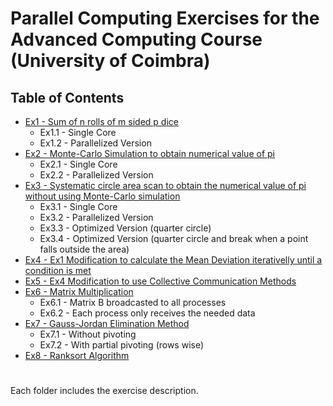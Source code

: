 # Parallel Computing Exercises for the Advanced Computing Course (University of  Coimbra)

## Table of Contents
- [Ex1 - Sum of n rolls of m sided p dice](https://github.com/davidmcarreira/parallel-computing/tree/main/Ex1)
    - Ex1.1 - Single Core
    - Ex1.2 - Parallelized Version
- [Ex2 - Monte-Carlo Simulation to obtain numerical value of pi](https://github.com/davidmcarreira/parallel-computing/tree/main/Ex2)
    - Ex2.1 - Single Core
    - Ex2.2 - Parallelized Version
- [Ex3 - Systematic circle area scan to obtain the numerical value of pi without using Monte-Carlo simulation](https://github.com/davidmcarreira/parallel-computing/tree/main/Ex3)
    - Ex3.1 - Single Core
    - Ex3.2 - Parallelized Version
    - Ex3.3 - Optimized Version (quarter circle)
    - Ex3.4 - Optimized Version (quarter circle and break when a point falls outside the area)
- [Ex4 - Ex1 Modification to calculate the Mean Deviation iterativelly until a condition is met](https://github.com/davidmcarreira/parallel-computing/tree/main/Ex4)
- [Ex5 - Ex4 Modification to use Collective Communication Methods](https://github.com/davidmcarreira/parallel-computing/tree/main/Ex5)
- [Ex6 - Matrix Multiplication](https://github.com/davidmcarreira/parallel-computing/tree/main/Ex6)
    - Ex6.1 - Matrix B broadcasted to all processes
    - Ex6.2 - Each process only receives the needed data
- [Ex7 - Gauss-Jordan Elimination Method](https://github.com/davidmcarreira/parallel-computing/tree/main/Ex7)
    - Ex7.1 - Without pivoting
    - Ex7.2 - With partial pivoting (rows wise)
- [Ex8 - Ranksort Algorithm](https://github.com/davidmcarreira/parallel-computing/tree/main/Ex8)


#
Each folder includes the exercise description.